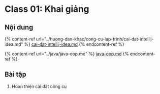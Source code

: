 # Class 01: Khai giảng

## Nội dung

{% content-ref url="../huong-dan-khac/cong-cu-lap-trinh/cai-dat-intellij-idea.md" %}
[cai-dat-intellij-idea.md](../huong-dan-khac/cong-cu-lap-trinh/cai-dat-intellij-idea.md)
{% endcontent-ref %}

{% content-ref url="../java/java-oop.md" %}
[java-oop.md](../java/java-oop.md)
{% endcontent-ref %}





## Bài tập

1. Hoàn thiện cài đặt công cụ
